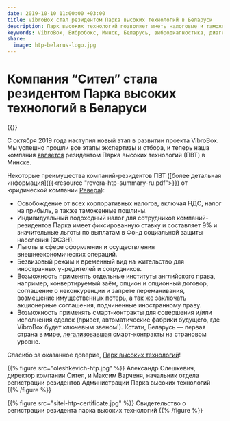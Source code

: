 ```yaml
---
date: 2019-10-10 11:00:00 +03:00
title: VibroBox стал резидентом Парка высоких технологий в Беларуси
description: Парк высоких технологий позволяет иметь налоговые и таможенные льготы, а так же использовать смарт-контракты, элементы английского права и многое другое.
keywords: VibroBox, Вибробокс, Минск, Беларусь, вибродиагностика, диагностика, ПВТ, Парк, высоких, технологий, смарт-контракты, Сител
share:
  image: htp-belarus-logo.jpg
---
```

# Компания “Сител” стала резидентом Парка высоких технологий в Беларуси

{{<date>}}

C октября 2019 года  наступил новый этап в развитии проекта VibroBox. Мы успешно
прошли все этапы экспертизы и отбора, и теперь наша компания [является](http://www.park.by/post-2495/) резидентом Парка высоких технологий (ПВТ) в Минске.

Некоторые преимущества компаний-резидентов ПВТ ([более детальная информация]({{<resource "revera-htp-summary-ru.pdf">}}) от юридической компании [Ревера](http://revera.by/)):

* Освобождение от всех корпоративных налогов, включая НДС, налог на прибыль, а также таможенные пошлины.
* Индивидуальный подоходный налог для сотрудников компаний-резидентов Парка имеет фиксированную ставку и составляет 9% и значительные льготы по выплатам в Фонд социальной защиты населения (ФСЗН).
* Льготы в сфере оформления и осуществления внешнеэкономических операций.
* Безвизовый режим и временный вид на жительство для иностранных учредителей и сотрудников.
* Возможность применять отдельные институты английского права, например, конвертируемый заём, опцион и опционный договор, соглашение о неконкуренции и запрете переманивания, возмещение имущественных потерь, а так же заключать акционерные соглашения, подчиненные иностранному праву.
* Возможность применять смарт-контракты для совершения и/или исполнения сделок (привет, автоматические фабрики будущего, где VibroBox будет ключевым звеном!). Кстати, Беларусь — первая страна в мире, [легализовавшая](https://habr.com/ru/post/409061/) смарт-контракты на страновом уровне.

Спасибо за оказанное доверие, [Парк высоких технологий](http://www.park.by/)!

{{% figure src="oleshkevich-htp.jpg" %}}
Александр Олешкевич, директор компании Сител, и Максим Варченя, начальник отдела регистрации резидентов Администрации Парка высоких технологий
{{% /figure %}}

{{% figure src="sitel-htp-certificate.jpg" %}}
Свидетельство о регистрации резидента парка высоких технологий
{{% /figure %}}

